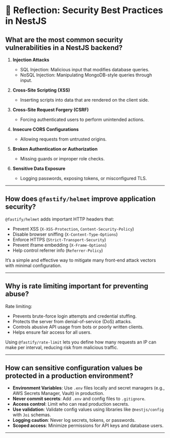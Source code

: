 # 🔐 Reflection: Security Best Practices in NestJS

## What are the most common security vulnerabilities in a NestJS backend?

1. **Injection Attacks**  
   - SQL Injection: Malicious input that modifies database queries.
   - NoSQL Injection: Manipulating MongoDB-style queries through input.

2. **Cross-Site Scripting (XSS)**  
   - Inserting scripts into data that are rendered on the client side.

3. **Cross-Site Request Forgery (CSRF)**  
   - Forcing authenticated users to perform unintended actions.

4. **Insecure CORS Configurations**  
   - Allowing requests from untrusted origins.

5. **Broken Authentication or Authorization**  
   - Missing guards or improper role checks.

6. **Sensitive Data Exposure**  
   - Logging passwords, exposing tokens, or misconfigured TLS.

---

## How does `@fastify/helmet` improve application security?

`@fastify/helmet` adds important HTTP headers that:

- Prevent XSS (`X-XSS-Protection`, `Content-Security-Policy`)
- Disable browser sniffing (`X-Content-Type-Options`)
- Enforce HTTPS (`Strict-Transport-Security`)
- Prevent iframe embedding (`X-Frame-Options`)
- Help control referrer info (`Referrer-Policy`)

It’s a simple and effective way to mitigate many front-end attack vectors with minimal configuration.

---

## Why is rate limiting important for preventing abuse?

Rate limiting:

- Prevents brute-force login attempts and credential stuffing.
- Protects the server from denial-of-service (DoS) attacks.
- Controls abusive API usage from bots or poorly written clients.
- Helps ensure fair access for all users.

Using `@fastify/rate-limit` lets you define how many requests an IP can make per interval, reducing risk from malicious traffic.

---

## How can sensitive configuration values be protected in a production environment?

- **Environment Variables**: Use `.env` files locally and secret managers (e.g., AWS Secrets Manager, Vault) in production.
- **Never commit secrets**: Add `.env` and config files to `.gitignore`.
- **Access control**: Limit who can read production secrets.
- **Use validation**: Validate config values using libraries like `@nestjs/config` with `Joi` schemas.
- **Logging caution**: Never log secrets, tokens, or passwords.
- **Scoped access**: Minimize permissions for API keys and database users.

---


